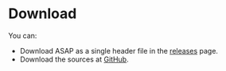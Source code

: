 # Download

You can:

 - Download ASAP as a single header file in the [releases](https://github.com/mobius3/asap/releases) page.
 - Download the sources at [GitHub](https://github.com/mobius3/asap).
